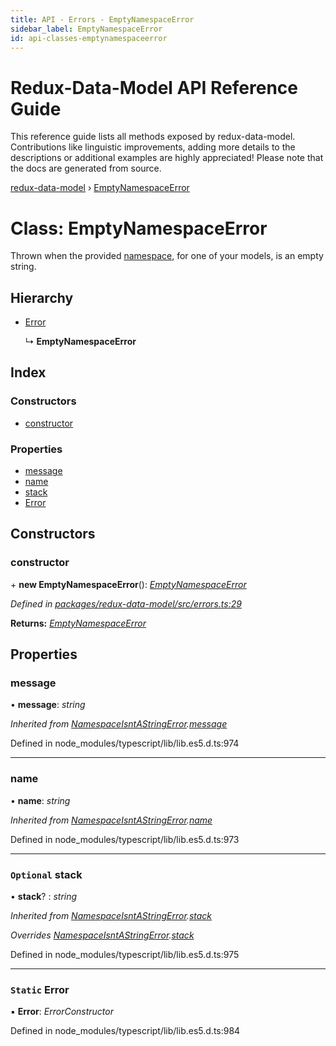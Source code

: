 ```yaml
---
title: API - Errors - EmptyNamespaceError
sidebar_label: EmptyNamespaceError
id: api-classes-emptynamespaceerror
---
```


# Redux-Data-Model API Reference Guide

This reference guide lists all methods exposed by redux-data-model. Contributions like linguistic improvements, adding
more details to the descriptions or additional examples are highly appreciated! Please note that the docs are
generated from source.

[redux-data-model](../README.md) › [EmptyNamespaceError](emptynamespaceerror.md)

# Class: EmptyNamespaceError

Thrown when the provided [namespace](../interfaces/modeloptions.md#namespace), for one of your models, is an empty string.

## Hierarchy

* [Error](namespaceisntastringerror.md#static-error)

  ↳ **EmptyNamespaceError**

## Index

### Constructors

* [constructor](emptynamespaceerror.md#constructor)

### Properties

* [message](emptynamespaceerror.md#message)
* [name](emptynamespaceerror.md#name)
* [stack](emptynamespaceerror.md#optional-stack)
* [Error](emptynamespaceerror.md#static-error)

## Constructors

###  constructor

\+ **new EmptyNamespaceError**(): *[EmptyNamespaceError](emptynamespaceerror.md)*

*Defined in [packages/redux-data-model/src/errors.ts:29](https://github.com/kayak/redux-data-model/blob/3a623f8/packages/redux-data-model/src/errors.ts#L29)*

**Returns:** *[EmptyNamespaceError](emptynamespaceerror.md)*

## Properties

###  message

• **message**: *string*

*Inherited from [NamespaceIsntAStringError](namespaceisntastringerror.md).[message](namespaceisntastringerror.md#message)*

Defined in node_modules/typescript/lib/lib.es5.d.ts:974

___

###  name

• **name**: *string*

*Inherited from [NamespaceIsntAStringError](namespaceisntastringerror.md).[name](namespaceisntastringerror.md#name)*

Defined in node_modules/typescript/lib/lib.es5.d.ts:973

___

### `Optional` stack

• **stack**? : *string*

*Inherited from [NamespaceIsntAStringError](namespaceisntastringerror.md).[stack](namespaceisntastringerror.md#optional-stack)*

*Overrides [NamespaceIsntAStringError](namespaceisntastringerror.md).[stack](namespaceisntastringerror.md#optional-stack)*

Defined in node_modules/typescript/lib/lib.es5.d.ts:975

___

### `Static` Error

▪ **Error**: *ErrorConstructor*

Defined in node_modules/typescript/lib/lib.es5.d.ts:984
